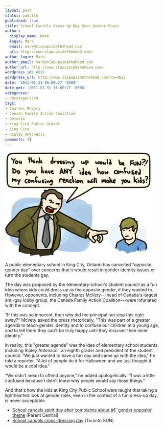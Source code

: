 ```yaml
---
layout: post
status: publish
published: true
title: School Cancels Dress-Up Day Over Gender Fears
author:
  display_name: Mark
  login: Mark
  email: mark@slapupsidethehead.com
  url: http://www.slapupsidethehead.com/
author_login: Mark
author_email: mark@slapupsidethehead.com
author_url: http://www.slapupsidethehead.com/
wordpress_id: 4612
wordpress_url: http://www.slapupsidethehead.com/?p=4612
date: '2011-01-31 06:00:27 -0500'
date_gmt: '2011-01-31 11:00:27 -0500'
categories:
- Uncategorized
tags:
- Charles McVety
- Canada Family Action Coalition
- Ontario
- King City Public School
- King City
- Ripley Antonacci
comments: []
---
```

![Charles McVety scolds a young child](/wp-content/media/2011/01/mcvety-scolding.jpg "Charles McVety")

A public elementary school in King City, Ontario has cancelled "opposite gender day" over concerns that it would result in gender identity issues or turn the students gay.

The day was proposed by the elementary school's student council as a fun idea where kids could dress up as the opposite gender, if they wanted to. However, opponents, including Charles McVety---head of Canada's largest anti-gay lobby group, the Canada Family Action Coalition---were infuriated with the concept.

"If this was so innocent, then why did the principal not stop this right away?" McVety asked the press rhetorically. "This was part of a greater agenda to teach gender identity and to confuse our children at a young age, and to tell them they can't be truly happy until they discover their inner identity."

In reality, this "greater agenda" was the idea of elementary school students, including Ripley Antonacci, an eighth grader and president of the student council. "We just wanted to have a fun day and came up with the idea," he told a reporter. "A lot of people do it for Halloween and we just thought it would be a cool idea."

"We didn't mean to offend anyone," he added apologetically. "I was a little confused because I didn't know why people would say those things."

And that's how the kids at King City Public School were taught that taking a lighthearted look at gender roles, even in the context of a fun dress-up day,  is never acceptable.

- [School cancels spirit day after complaints about â€˜gender opposite' theme](http://www.parentcentral.ca/parent/education/article/926376--school-cancels-spirit-day-after-complaints-about-gender-opposite-theme) [Parent Central]
- [School cancels cross-dressing day](http://www.torontosun.com/news/torontoandgta/2011/01/20/16969441.html) [Toronto SUN]
